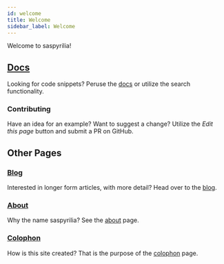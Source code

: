 ```yaml
---
id: welcome
title: Welcome
sidebar_label: Welcome
---
```


Welcome to saspyrilia!

## [Docs](/docs/welcome)
Looking for code snippets?  Peruse the [docs](/docs/welcome) or utilize the search functionality.

### Contributing
Have an idea for an example?  Want to suggest a change?  Utilize the _Edit this page_ button and submit a PR on GitHub.

## Other Pages

### [Blog](/blog)
Interested in longer form articles, with more detail?  Head over to the [blog](/blog).

### [About](/about)
Why the name saspyrilia?  See the [about](/about) page.

### [Colophon](/colophon)
How is this site created?  That is the purpose of the [colophon](/colophon) page.
